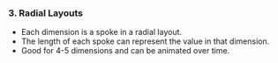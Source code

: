 ### 3. Radial Layouts
- Each dimension is a spoke in a radial layout.
- The length of each spoke can represent the value in that dimension.
- Good for 4-5 dimensions and can be animated over time.

